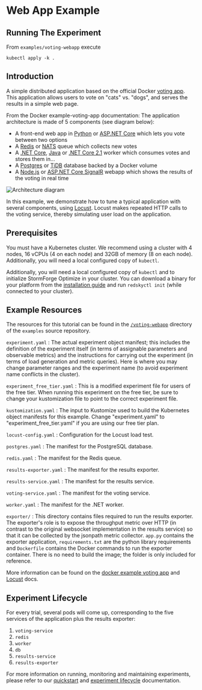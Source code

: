 # Web App Example

## Running The Experiment
From `examples/voting-webapp` execute

`kubectl apply -k .`

## Introduction
A simple distributed application based on the official Docker [voting app](https://github.com/dockersamples/example-voting-app).
This application allows users to vote on "cats" vs. "dogs", and serves the results in a simple web page.

From the Docker example-voting-app documentation:
The application architecture is made of 5 components (see diagram below):
* A front-end web app in [Python](https://github.com/dockersamples/example-voting-app/tree/master/vote) or [ASP.NET Core](https://github.com/dockersamples/example-voting-app/tree/master/vote/dotnet) which lets you vote between two options
* A [Redis](https://hub.docker.com/_/redis/) or [NATS](https://hub.docker.com/_/nats/) queue which collects new votes
* A [.NET Core](https://github.com/dockersamples/example-voting-app/tree/master/worker/src/Worker), [Java](https://github.com/dockersamples/example-voting-app/tree/master/worker/src/main/java/worker) or [.NET Core 2.1](https://github.com/dockersamples/example-voting-app/tree/master/worker/dotnet) worker which consumes votes and stores them in…
* A [Postgres](https://hub.docker.com/_/postgres/) or [TiDB](https://hub.docker.com/r/dockersamples/tidb/tags/) database backed by a Docker volume
* A [Node.js](https://github.com/dockersamples/example-voting-app/tree/master/result) or [ASP.NET Core SignalR](https://github.com/dockersamples/example-voting-app/tree/master/result/dotnet) webapp which shows the results of the voting in real time

![Architecture diagram](architecture.png)

In this example, we demonstrate how to tune a typical application with several components, using [Locust](https://locust.io/). Locust makes repeated HTTP calls to the voting service, thereby simulating user load on the application.

## Prerequisites

You must have a Kubernetes cluster. We recommend using a cluster with 4 nodes, 16 vCPUs (4 on each node) and 32GB of memory (8 on each node). Additionally, you will need a local configured copy of `kubectl`.

Additionally, you will need a local configured copy of `kubectl` and to initialize StormForge Optimize in your cluster. You can download a binary for your platform from the [installation guide](https://docs.stormforge.io/getting-started/install/) and run `redskyctl init` (while connected to your cluster).

## Example Resources

The resources for this tutorial can be found in the [`/voting-webapp`](https://github.com/thestormforge/examples/tree/master/voting-webapp) directory of the `examples` source repository.

`experiment.yaml`
: The actual experiment object manifest; this includes the definition of the experiment itself (in terms of assignable parameters and observable metrics) and the instructions for carrying out the experiment (in terms of load generation and metric queries). Here is where you may change parameter ranges and the experiment name (to avoid experiment name conflicts in the cluster).

`experiment_free_tier.yaml`
: This is a modified experiment file for users of the free tier. When running this experiment on the free tier, be sure to change your kustomization file to point to the correct experiment file.

`kustomization.yaml`
: The input to Kustomize used to build the Kubernetes object manifests for this example. Change "experiment.yaml" to "experiment_free_tier.yaml" if you are using our free tier plan.

`locust-config.yaml`
: Configuration for the Locust load test.

`postgres.yaml`
: The manifest for the PostgreSQL database.

`redis.yaml`
: The manifest for the Redis queue.

`results-exporter.yaml`
: The manifest for the results exporter.

`results-service.yaml`
: The manifest for the results service.

`voting-service.yaml`
: The manifest for the voting service.

`worker.yaml`
: The manifest for the .NET worker.

`exporter/`
: This directory contains files required to run the results exporter. The exporter's role is to expose the throughput metric over HTTP (in contrast to the original websocket implementation in the results service) so that it can be collected by the jsonpath metric collector.
`app.py` contains the exporter application, `requirements.txt` are the python library requirements and `Dockerfile` contains the Docker commands to run the exporter container. There is no need to build the image; the folder is only included for reference.

More information can be found on the [docker example voting app](https://github.com/dockersamples/example-voting-app) and [Locust](https://docs.locust.io/en/stable/) docs.

## Experiment Lifecycle

For every trial, several pods will come up, corresponding to the five services of the application plus the results exporter:

1. `voting-service`
2. `redis`
3. `worker`
4. `db`
5. `results-service`
6. `results-exporter`

For more information on running, monitoring and maintaining experiments, please refer to our [quickstart](https://docs.stormforge.io/getting-started/quickstart/) and [experiment lifecycle](https://docs.stormforge.io/lifecycle/) documentation.
